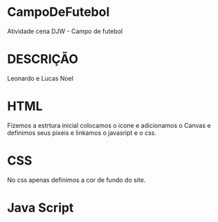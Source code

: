 # CampoDeFutebol
Atividade cena DJW - Campo de futebol

# DESCRIÇÃO
Leonardo e Lucas Noel

# HTML
Fizemos a estrtura inicial colocamos o icone e adicionamos o Canvas e definimos seus pixeis e linkamos o javasript e o css.

# CSS
No css apenas definimos a cor de fundo do site.

# Java Script
